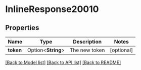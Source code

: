 # InlineResponse20010

## Properties

Name | Type | Description | Notes
------------ | ------------- | ------------- | -------------
**token** | Option<**String**> | The new token | [optional]

[[Back to Model list]](../README.md#documentation-for-models) [[Back to API list]](../README.md#documentation-for-api-endpoints) [[Back to README]](../README.md)


